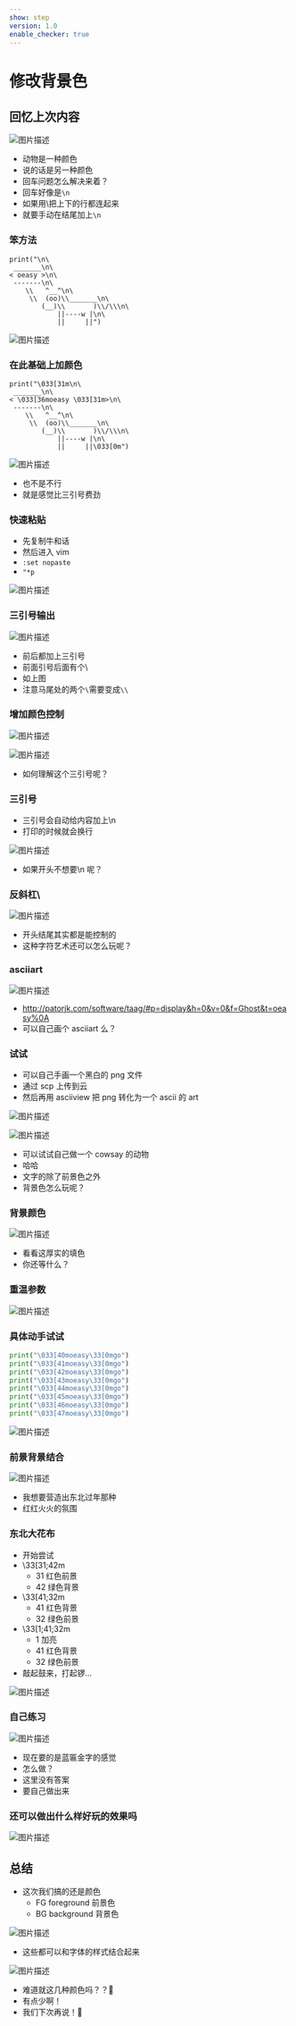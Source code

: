 ```yaml
---
show: step
version: 1.0
enable_checker: true
---
```


# 修改背景色

## 回忆上次内容

![图片描述](https://doc.shiyanlou.com/courses/uid1190679-20210924-1632457941215)

- 动物是一种颜色
- 说的话是另一种颜色
- 回车问题怎么解决来着？
- 回车好像是`\n`
- 如果用\把上下的行都连起来
- 就要手动在结尾加上`\n`

### 笨方法

```python3
print("\n\
 _______\n\
< oeasy >\n\
 -------\n\
    \\   ^__^\n\
     \\  (oo)\\_______\n\
        (__)\\       )\\/\\\n\
            ||----w |\n\
            ||     ||")
```

![图片描述](https://doc.shiyanlou.com/courses/uid1190679-20210306-1615035013687)

### 在此基础上加颜色

```python3
print("\033[31m\n\
 _______\n\
< \033[36moeasy \033[31m>\n\
 -------\n\
    \\   ^__^\n\
     \\  (oo)\\_______\n\
        (__)\\       )\\/\\\n\
            ||----w |\n\
            ||     ||\033[0m")

```

![图片描述](https://doc.shiyanlou.com/courses/uid1190679-20210306-1615035154025)

- 也不是不行
- 就是感觉比三引号费劲

### 快速粘贴

- 先复制牛和话
- 然后进入 vim
- `:set nopaste`
- `"*p`

![图片描述](https://doc.shiyanlou.com/courses/uid1190679-20210813-1628842374296)

### 三引号输出

![图片描述](https://doc.shiyanlou.com/courses/uid1190679-20210813-1628842648110)

- 前后都加上三引号
- 前面引号后面有个\
- 如上图
- 注意马尾处的两个`\`需要变成`\\`

### 增加颜色控制

![图片描述](https://doc.shiyanlou.com/courses/uid1190679-20210813-1628842887556)

![图片描述](https://doc.shiyanlou.com/courses/uid1190679-20210813-1628842896556)

- 如何理解这个三引号呢？

### 三引号

- 三引号会自动给内容加上\n
- 打印的时候就会换行

![图片描述](https://doc.shiyanlou.com/courses/uid1190679-20211003-1633226502461)

- 如果开头不想要\n 呢？

### 反斜杠\

![图片描述](https://doc.shiyanlou.com/courses/uid1190679-20211003-1633226569882)

- 开头结尾其实都是能控制的
- 这种字符艺术还可以怎么玩呢？

### asciiart

![图片描述](https://doc.shiyanlou.com/courses/uid1190679-20211003-1633227336879)

- http://patorjk.com/software/taag/#p=display&h=0&v=0&f=Ghost&t=oeasy%0A
- 可以自己画个 asciiart 么？

### 试试

- 可以自己手画一个黑白的 png 文件
- 通过 scp 上传到云
- 然后再用 asciiview 把 png 转化为一个 ascii 的 art

![图片描述](https://doc.shiyanlou.com/courses/uid1190679-20211001-1633042374447)

![图片描述](https://doc.shiyanlou.com/courses/uid1190679-20211001-1633042382139)

- 可以试试自己做一个 cowsay 的动物
- 哈哈
- 文字的除了前景色之外
- 背景色怎么玩呢？

### 背景颜色

![图片描述](https://doc.shiyanlou.com/courses/uid1190679-20210307-1615082487085)

- 看看这厚实的填色
- 你还等什么？

### 重温参数

![图片描述](https://doc.shiyanlou.com/courses/uid1190679-20210225-1614227808523)

### 具体动手试试

```python
print("\033[40moeasy\33[0mgo")
print("\033[41moeasy\33[0mgo")
print("\033[42moeasy\33[0mgo")
print("\033[43moeasy\33[0mgo")
print("\033[44moeasy\33[0mgo")
print("\033[45moeasy\33[0mgo")
print("\033[46moeasy\33[0mgo")
print("\033[47moeasy\33[0mgo")
```

![图片描述](https://doc.shiyanlou.com/courses/uid1190679-20210225-1614228727807)

### 前景背景结合

![图片描述](https://doc.shiyanlou.com/courses/uid1190679-20210225-1614229548514)

- 我想要营造出东北过年那种
- 红红火火的氛围

### 东北大花布

- 开始尝试
- \33[31;42m
  - 31 红色前景
  - 42 绿色背景
- \33[41;32m
  - 41 红色背景
  - 32 绿色前景
- \33[1;41;32m
  - 1 加亮
  - 41 红色背景
  - 32 绿色前景
- 敲起鼓来，打起锣...

![图片描述](https://doc.shiyanlou.com/courses/uid1190679-20210225-1614229204068)

### 自己练习

![图片描述](https://doc.shiyanlou.com/courses/uid1190679-20210225-1614229657066)

- 现在要的是蓝匾金字的感觉
- 怎么做？
- 这里没有答案
- 要自己做出来

### 还可以做出什么样好玩的效果吗

![图片描述](https://doc.shiyanlou.com/courses/uid1190679-20210307-1615082668814)

## 总结

- 这次我们搞的还是颜色
  - FG foreground 前景色
  - BG background 背景色

![图片描述](https://doc.shiyanlou.com/courses/uid1190679-20210225-1614227808523)

- 这些都可以和字体的样式结合起来

![图片描述](https://doc.shiyanlou.com/courses/uid1190679-20210225-1614230252445)

- 难道就这几种颜色吗？？🤔
- 有点少啊！
- 我们下次再说！👋
